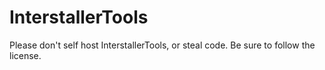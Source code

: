 # InterstallerTools

Please don't self host InterstallerTools, or steal code. Be sure to follow the license.
